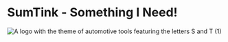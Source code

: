 # SumTink - Something I Need! 

![A logo with the theme of automotive tools featuring the letters S and T (1)](https://github.com/user-attachments/assets/bfec6535-36de-49de-8787-732b97a7a69d)
